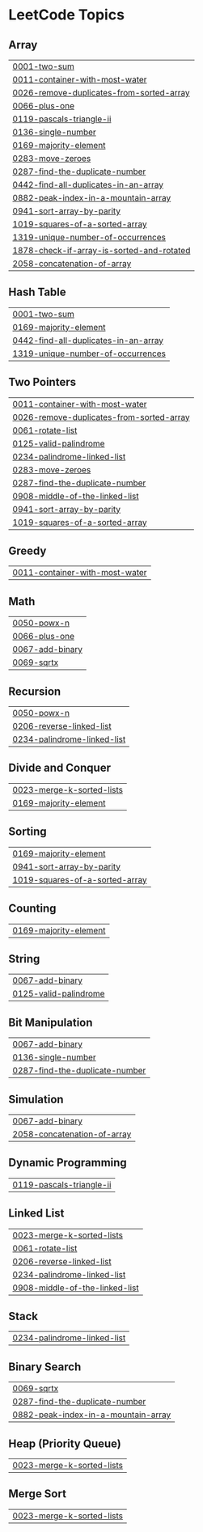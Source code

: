 <!---LeetCode Topics Start-->
# LeetCode Topics
## Array
|  |
| ------- |
| [0001-two-sum](https://github.com/UJJWAL-RAJPOOT/LEETCODE_CPP/tree/master/0001-two-sum) |
| [0011-container-with-most-water](https://github.com/UJJWAL-RAJPOOT/LEETCODE_CPP/tree/master/0011-container-with-most-water) |
| [0026-remove-duplicates-from-sorted-array](https://github.com/UJJWAL-RAJPOOT/LEETCODE_CPP/tree/master/0026-remove-duplicates-from-sorted-array) |
| [0066-plus-one](https://github.com/UJJWAL-RAJPOOT/LEETCODE_CPP/tree/master/0066-plus-one) |
| [0119-pascals-triangle-ii](https://github.com/UJJWAL-RAJPOOT/LEETCODE_CPP/tree/master/0119-pascals-triangle-ii) |
| [0136-single-number](https://github.com/UJJWAL-RAJPOOT/LEETCODE_CPP/tree/master/0136-single-number) |
| [0169-majority-element](https://github.com/UJJWAL-RAJPOOT/LEETCODE_CPP/tree/master/0169-majority-element) |
| [0283-move-zeroes](https://github.com/UJJWAL-RAJPOOT/LEETCODE_CPP/tree/master/0283-move-zeroes) |
| [0287-find-the-duplicate-number](https://github.com/UJJWAL-RAJPOOT/LEETCODE_CPP/tree/master/0287-find-the-duplicate-number) |
| [0442-find-all-duplicates-in-an-array](https://github.com/UJJWAL-RAJPOOT/LEETCODE_CPP/tree/master/0442-find-all-duplicates-in-an-array) |
| [0882-peak-index-in-a-mountain-array](https://github.com/UJJWAL-RAJPOOT/LEETCODE_CPP/tree/master/0882-peak-index-in-a-mountain-array) |
| [0941-sort-array-by-parity](https://github.com/UJJWAL-RAJPOOT/LEETCODE_CPP/tree/master/0941-sort-array-by-parity) |
| [1019-squares-of-a-sorted-array](https://github.com/UJJWAL-RAJPOOT/LEETCODE_CPP/tree/master/1019-squares-of-a-sorted-array) |
| [1319-unique-number-of-occurrences](https://github.com/UJJWAL-RAJPOOT/LEETCODE_CPP/tree/master/1319-unique-number-of-occurrences) |
| [1878-check-if-array-is-sorted-and-rotated](https://github.com/UJJWAL-RAJPOOT/LEETCODE_CPP/tree/master/1878-check-if-array-is-sorted-and-rotated) |
| [2058-concatenation-of-array](https://github.com/UJJWAL-RAJPOOT/LEETCODE_CPP/tree/master/2058-concatenation-of-array) |
## Hash Table
|  |
| ------- |
| [0001-two-sum](https://github.com/UJJWAL-RAJPOOT/LEETCODE_CPP/tree/master/0001-two-sum) |
| [0169-majority-element](https://github.com/UJJWAL-RAJPOOT/LEETCODE_CPP/tree/master/0169-majority-element) |
| [0442-find-all-duplicates-in-an-array](https://github.com/UJJWAL-RAJPOOT/LEETCODE_CPP/tree/master/0442-find-all-duplicates-in-an-array) |
| [1319-unique-number-of-occurrences](https://github.com/UJJWAL-RAJPOOT/LEETCODE_CPP/tree/master/1319-unique-number-of-occurrences) |
## Two Pointers
|  |
| ------- |
| [0011-container-with-most-water](https://github.com/UJJWAL-RAJPOOT/LEETCODE_CPP/tree/master/0011-container-with-most-water) |
| [0026-remove-duplicates-from-sorted-array](https://github.com/UJJWAL-RAJPOOT/LEETCODE_CPP/tree/master/0026-remove-duplicates-from-sorted-array) |
| [0061-rotate-list](https://github.com/UJJWAL-RAJPOOT/LEETCODE_CPP/tree/master/0061-rotate-list) |
| [0125-valid-palindrome](https://github.com/UJJWAL-RAJPOOT/LEETCODE_CPP/tree/master/0125-valid-palindrome) |
| [0234-palindrome-linked-list](https://github.com/UJJWAL-RAJPOOT/LEETCODE_CPP/tree/master/0234-palindrome-linked-list) |
| [0283-move-zeroes](https://github.com/UJJWAL-RAJPOOT/LEETCODE_CPP/tree/master/0283-move-zeroes) |
| [0287-find-the-duplicate-number](https://github.com/UJJWAL-RAJPOOT/LEETCODE_CPP/tree/master/0287-find-the-duplicate-number) |
| [0908-middle-of-the-linked-list](https://github.com/UJJWAL-RAJPOOT/LEETCODE_CPP/tree/master/0908-middle-of-the-linked-list) |
| [0941-sort-array-by-parity](https://github.com/UJJWAL-RAJPOOT/LEETCODE_CPP/tree/master/0941-sort-array-by-parity) |
| [1019-squares-of-a-sorted-array](https://github.com/UJJWAL-RAJPOOT/LEETCODE_CPP/tree/master/1019-squares-of-a-sorted-array) |
## Greedy
|  |
| ------- |
| [0011-container-with-most-water](https://github.com/UJJWAL-RAJPOOT/LEETCODE_CPP/tree/master/0011-container-with-most-water) |
## Math
|  |
| ------- |
| [0050-powx-n](https://github.com/UJJWAL-RAJPOOT/LEETCODE_CPP/tree/master/0050-powx-n) |
| [0066-plus-one](https://github.com/UJJWAL-RAJPOOT/LEETCODE_CPP/tree/master/0066-plus-one) |
| [0067-add-binary](https://github.com/UJJWAL-RAJPOOT/LEETCODE_CPP/tree/master/0067-add-binary) |
| [0069-sqrtx](https://github.com/UJJWAL-RAJPOOT/LEETCODE_CPP/tree/master/0069-sqrtx) |
## Recursion
|  |
| ------- |
| [0050-powx-n](https://github.com/UJJWAL-RAJPOOT/LEETCODE_CPP/tree/master/0050-powx-n) |
| [0206-reverse-linked-list](https://github.com/UJJWAL-RAJPOOT/LEETCODE_CPP/tree/master/0206-reverse-linked-list) |
| [0234-palindrome-linked-list](https://github.com/UJJWAL-RAJPOOT/LEETCODE_CPP/tree/master/0234-palindrome-linked-list) |
## Divide and Conquer
|  |
| ------- |
| [0023-merge-k-sorted-lists](https://github.com/UJJWAL-RAJPOOT/LEETCODE_CPP/tree/master/0023-merge-k-sorted-lists) |
| [0169-majority-element](https://github.com/UJJWAL-RAJPOOT/LEETCODE_CPP/tree/master/0169-majority-element) |
## Sorting
|  |
| ------- |
| [0169-majority-element](https://github.com/UJJWAL-RAJPOOT/LEETCODE_CPP/tree/master/0169-majority-element) |
| [0941-sort-array-by-parity](https://github.com/UJJWAL-RAJPOOT/LEETCODE_CPP/tree/master/0941-sort-array-by-parity) |
| [1019-squares-of-a-sorted-array](https://github.com/UJJWAL-RAJPOOT/LEETCODE_CPP/tree/master/1019-squares-of-a-sorted-array) |
## Counting
|  |
| ------- |
| [0169-majority-element](https://github.com/UJJWAL-RAJPOOT/LEETCODE_CPP/tree/master/0169-majority-element) |
## String
|  |
| ------- |
| [0067-add-binary](https://github.com/UJJWAL-RAJPOOT/LEETCODE_CPP/tree/master/0067-add-binary) |
| [0125-valid-palindrome](https://github.com/UJJWAL-RAJPOOT/LEETCODE_CPP/tree/master/0125-valid-palindrome) |
## Bit Manipulation
|  |
| ------- |
| [0067-add-binary](https://github.com/UJJWAL-RAJPOOT/LEETCODE_CPP/tree/master/0067-add-binary) |
| [0136-single-number](https://github.com/UJJWAL-RAJPOOT/LEETCODE_CPP/tree/master/0136-single-number) |
| [0287-find-the-duplicate-number](https://github.com/UJJWAL-RAJPOOT/LEETCODE_CPP/tree/master/0287-find-the-duplicate-number) |
## Simulation
|  |
| ------- |
| [0067-add-binary](https://github.com/UJJWAL-RAJPOOT/LEETCODE_CPP/tree/master/0067-add-binary) |
| [2058-concatenation-of-array](https://github.com/UJJWAL-RAJPOOT/LEETCODE_CPP/tree/master/2058-concatenation-of-array) |
## Dynamic Programming
|  |
| ------- |
| [0119-pascals-triangle-ii](https://github.com/UJJWAL-RAJPOOT/LEETCODE_CPP/tree/master/0119-pascals-triangle-ii) |
## Linked List
|  |
| ------- |
| [0023-merge-k-sorted-lists](https://github.com/UJJWAL-RAJPOOT/LEETCODE_CPP/tree/master/0023-merge-k-sorted-lists) |
| [0061-rotate-list](https://github.com/UJJWAL-RAJPOOT/LEETCODE_CPP/tree/master/0061-rotate-list) |
| [0206-reverse-linked-list](https://github.com/UJJWAL-RAJPOOT/LEETCODE_CPP/tree/master/0206-reverse-linked-list) |
| [0234-palindrome-linked-list](https://github.com/UJJWAL-RAJPOOT/LEETCODE_CPP/tree/master/0234-palindrome-linked-list) |
| [0908-middle-of-the-linked-list](https://github.com/UJJWAL-RAJPOOT/LEETCODE_CPP/tree/master/0908-middle-of-the-linked-list) |
## Stack
|  |
| ------- |
| [0234-palindrome-linked-list](https://github.com/UJJWAL-RAJPOOT/LEETCODE_CPP/tree/master/0234-palindrome-linked-list) |
## Binary Search
|  |
| ------- |
| [0069-sqrtx](https://github.com/UJJWAL-RAJPOOT/LEETCODE_CPP/tree/master/0069-sqrtx) |
| [0287-find-the-duplicate-number](https://github.com/UJJWAL-RAJPOOT/LEETCODE_CPP/tree/master/0287-find-the-duplicate-number) |
| [0882-peak-index-in-a-mountain-array](https://github.com/UJJWAL-RAJPOOT/LEETCODE_CPP/tree/master/0882-peak-index-in-a-mountain-array) |
## Heap (Priority Queue)
|  |
| ------- |
| [0023-merge-k-sorted-lists](https://github.com/UJJWAL-RAJPOOT/LEETCODE_CPP/tree/master/0023-merge-k-sorted-lists) |
## Merge Sort
|  |
| ------- |
| [0023-merge-k-sorted-lists](https://github.com/UJJWAL-RAJPOOT/LEETCODE_CPP/tree/master/0023-merge-k-sorted-lists) |
<!---LeetCode Topics End-->
